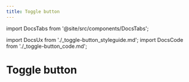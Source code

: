 ```yaml
---
title: Toggle button
---
```


import DocsTabs from '@site/src/components/DocsTabs';

import DocsUx from './\_toggle-button_styleguide.md';
import DocsCode from './\_toggle-button_code.md';

# Toggle button

<DocsTabs styleguide={DocsUx} code={DocsCode} />
